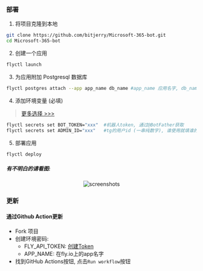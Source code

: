 ### 部署
1. 将项目克隆到本地
```bash
git clone https://github.com/bitjerry/Microsoft-365-bot.git
cd Microsoft-365-bot
```
2.  创建一个应用
```bash
flyctl launch
```
3. 为应用附加 Postgresql 数据库
```bash
flyctl postgres attach --app app_name db_name #app_name 应用名字, db_name 数据库名字
```
4. 添加环境变量 (必填)
> [更多选择 >>>](config.md)
```bash
flyctl secrets set BOT_TOKEN="xxx"  #机器人token, 通过@BotFather获取
flyctl secrets set ADMIN_ID="xxx"   #tg的用户id (一串纯数字), 谁使用就填谁的
```
5. 部署应用
```bash
flyctl deploy
```

##### 有不明白的请看图:

<p align="center"><img src="https://cdn.jsdelivr.net/gh/bitjerry/Microsoft-365-bot@main/img/5.png" alt="screenshots"></p>

### 更新

#### 通过Github Action更新

- Fork 项目
- 创建环境密码:
  - FLY_API_TOKEN: [创建Token](https://fly.io/user/personal_access_tokens)
  - APP_NAME: 在fly.io上的app名字
- 找到GitHub Actions按钮, 点击`Run workflow`按钮